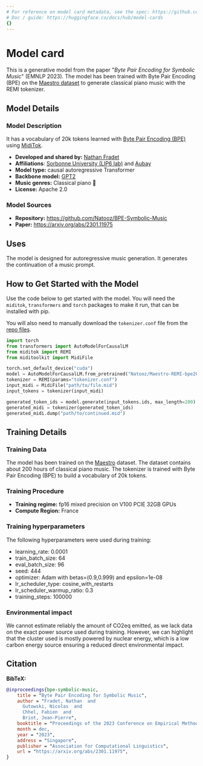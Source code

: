 ```yaml
---
# For reference on model card metadata, see the spec: https://github.com/huggingface/hub-docs/blob/main/modelcard.md?plain=1
# Doc / guide: https://huggingface.co/docs/hub/model-cards
{}
---
```


# Model card

<!-- Provide a quick summary of what the model is/does. -->

This is a generative model from the paper "*Byte Pair Encoding for Symbolic Music*" (EMNLP 2023). The model has been trained with Byte Pair Encoding (BPE) on the [Maestro dataset](https://magenta.tensorflow.org/datasets/maestro) to generate classical piano music with the REMI tokenizer.

## Model Details

### Model Description

<!-- Provide a longer summary of what this model is. -->

It has a vocabulary of 20k tokens learned with [Byte Pair Encoding (BPE)](https://arxiv.org/abs/2301.11975) using [MidiTok](https://github.com/Natooz/MidiTok).

- **Developed and shared by:** [Nathan Fradet](https://twitter.com/NathanFradet)
- **Affiliations**: [Sorbonne University (LIP6 lab)](https://www.sorbonne-universite.fr/en) and [Aubay](https://aubay.com/en/)
- **Model type:** causal autoregressive Transformer
- **Backbone model:** [GPT2](https://huggingface.co/docs/transformers/model_doc/gpt2)
- **Music genres:** Classical piano 🎹
- **License:** Apache 2.0

### Model Sources

<!-- Provide the basic links for the model. -->

- **Repository:** https://github.com/Natooz/BPE-Symbolic-Music
- **Paper:** https://arxiv.org/abs/2301.11975

## Uses

The model is designed for autoregressive music generation. It generates the continuation of a music prompt.

## How to Get Started with the Model

Use the code below to get started with the model.
You will need the `miditok`, `transformers` and `torch` packages to make it run, that can be installed with pip.

You will also need to manually download the `tokenizer.conf` file from the [repo files](https://huggingface.co/Natooz/Maestro-REMI-bpe20k/tree/main).

```Python
import torch
from transformers import AutoModelForCausalLM
from miditok import REMI
from miditoolkit import MidiFile

torch.set_default_device("cuda")
model = AutoModelForCausalLM.from_pretrained("Natooz/Maestro-REMI-bpe20k", trust_remote_code=True, torch_dtype="auto")
tokenizer = REMI(params="tokenizer.conf")
input_midi = MidiFile("path/to/file.mid")
input_tokens = tokenizer(input_midi)

generated_token_ids = model.generate(input_tokens.ids, max_length=200)
generated_midi = tokenizer(generated_token_ids)
generated_midi.dump("path/to/continued.mid")
```

## Training Details

### Training Data

<!-- This should link to a Data Card, perhaps with a short stub of information on what the training data is all about as well as documentation related to data pre-processing or additional filtering. -->

The model has been trained on the [Maestro](https://magenta.tensorflow.org/datasets/maestro) dataset. The dataset contains about 200 hours of classical piano music. The tokenizer is trained with Byte Pair Encoding (BPE) to build a vocabulary of 20k tokens.

### Training Procedure 

<!-- This relates heavily to the Technical Specifications. Content here should link to that section when it is relevant to the training procedure. -->

- **Training regime:** fp16 mixed precision on V100 PCIE 32GB GPUs
- **Compute Region:** France

### Training hyperparameters

The following hyperparameters were used during training:
- learning_rate: 0.0001
- train_batch_size: 64
- eval_batch_size: 96
- seed: 444
- optimizer: Adam with betas=(0.9,0.999) and epsilon=1e-08
- lr_scheduler_type: cosine_with_restarts
- lr_scheduler_warmup_ratio: 0.3
- training_steps: 100000

### Environmental impact

We cannot estimate reliably the amount of CO2eq emitted, as we lack data on the exact power source used during training. However, we can highlight that the cluster used is mostly powered by nuclear energy, which is a low carbon energy source ensuring a reduced direct environmental impact.

## Citation

<!-- If there is a paper or blog post introducing the model, the APA and Bibtex information for that should go in this section. -->

**BibTeX:**

```bibtex
@inproceedings{bpe-symbolic-music,
    title = "Byte Pair Encoding for Symbolic Music",
    author = "Fradet, Nathan  and
      Gutowski, Nicolas  and
      Chhel, Fabien  and
      Briot, Jean-Pierre",
    booktitle = "Proceedings of the 2023 Conference on Empirical Methods in Natural Language Processing",
    month = dec,
    year = "2023",
    address = "Singapore",
    publisher = "Association for Computational Linguistics",
    url = "https://arxiv.org/abs/2301.11975",
}
```

